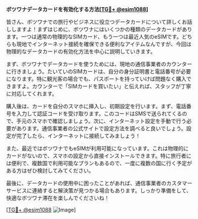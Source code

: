 **ボツワナデータカードを有効化する方法[[TG💪+ @esim1088](https://t.me/s/esim1088)]**

皆さん、ボツワナでの旅行やビジネスに役立つデータカードについて詳しくお話ししますよ！まずはじめに、ボツワナにはいくつかの種類のデータカードがあります。一つは通常の物理的なSIMカード、もう一つは最近人気のeSIMです。どちらも現地でインターネット接続を確保できる便利なアイテムなんですが、今回は物理的なデータカードの有効化方法を中心に説明していきます。

まず、ボツワナでデータカードを使うためには、現地の通信事業者のカウンターに行きましょう。たいていのSIMカードは、自分の身分証明書と電話番号が必要になります。特に観光客の場合でも、パスポートを持っていけば問題なく購入できますよ。カウンターで「SIMカードを買いたい」と伝えれば、スタッフが丁寧に対応してくれます。

購入後は、カードを自分のスマホに挿入し、初期設定を行います。まず、電話番号を入力して認証コードを受け取ります。このコードはSMSで送られてくるので、手元のスマホで確認しましょう。次に、インターネット設定を手動で行う必要があります。通信事業者の公式サイトで設定方法を調べると良いでしょう。設定が完了したら、インターネットに接続してみましょう！

また、最近ではボツワナでもeSIMが利用可能になっています。これは物理的にカードがないので、スマホの設定から直接インストールできます。特に旅行者には便利で、複数国で利用可能なプランもあるので、一度に複数の国に行く予定がある方はぜひ検討してみてください。

最後に、データカードの使用中に困ったことがあれば、通信事業者のカスタマーサービスに連絡すると解決策が見つかる場合もあります。しっかり準備をして、快適なボツワナ滞在を楽しんでくださいね！

[[TG💪+ @esim1088](https://t.me/s/esim1088) ![Image](https://i.postimg.cc/Y0z9fWf4/image.png)]
